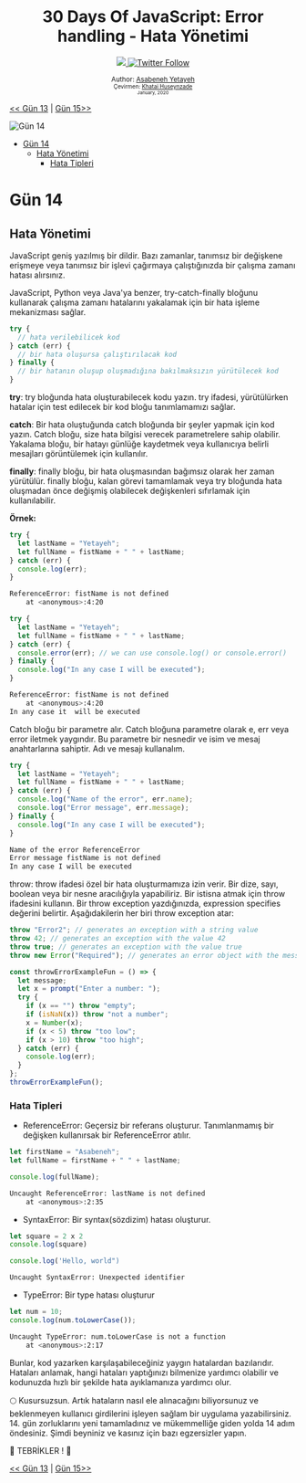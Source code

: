 <div align="center">
  <h1> 30 Days Of JavaScript: Error handling - Hata Yönetimi</h1>
  <a class="header-badge" target="_blank" href="https://www.linkedin.com/in/asabeneh/">
  <img src="https://img.shields.io/badge/style--5eba00.svg?label=LinkedIn&logo=linkedin&style=social">
  </a>
  <a class="header-badge" target="_blank" href="https://twitter.com/Asabeneh">
  <img alt="Twitter Follow" src="https://img.shields.io/twitter/follow/asabeneh?style=social">
  </a>

<sub>Author:
<a href="https://www.linkedin.com/in/asabeneh/" target="_blank">Asabeneh Yetayeh</a><br>
<sub>Çevirmen:
<a href="https://github.com/bilgegates" target="_blank">Khatai Huseynzade</a><br>
<small> January, 2020</small>
</sub>

</div>

[<< Gün 13](../13_Gün_Konsol_Nesne_Yöntemleri/13_gün_konsol_nesne_yöntemleri.md) | [Gün 15>>](../15_Gün_Sınıflar/15_gün_sınıflar.md)

![Gün 14](../../images/banners/day_1_14.png)

- [Gün 14](#Gün-14)
  - [Hata Yönetimi](#Hata-Yönetimi)
    - [Hata Tipleri](#Hata-Tipleri)

# Gün 14

## Hata Yönetimi

JavaScript geniş yazılmış bir dildir. Bazı zamanlar, tanımsız bir değişkene erişmeye veya tanımsız bir işlevi çağırmaya çalıştığınızda bir çalışma zamanı hatası alırsınız.

JavaScript, Python veya Java'ya benzer, try-catch-finally bloğunu kullanarak çalışma zamanı hatalarını yakalamak için bir hata işleme mekanizması sağlar.

```js
try {
  // hata verilebilicek kod
} catch (err) {
  // bir hata oluşursa çalıştırılacak kod
} finally {
  // bir hatanın oluşup oluşmadığına bakılmaksızın yürütülecek kod
}
```

**try**: try bloğunda hata oluşturabilecek kodu yazın. try ifadesi, yürütülürken hatalar için test edilecek bir kod bloğu tanımlamamızı sağlar.

**catch**: Bir hata oluştuğunda catch bloğunda bir şeyler yapmak için kod yazın. Catch bloğu, size hata bilgisi verecek parametrelere sahip olabilir. Yakalama bloğu, bir hatayı günlüğe kaydetmek veya kullanıcıya belirli mesajları görüntülemek için kullanılır.

**finally**: finally bloğu, bir hata oluşmasından bağımsız olarak her zaman yürütülür. finally bloğu, kalan görevi tamamlamak veya try bloğunda hata oluşmadan önce değişmiş olabilecek değişkenleri sıfırlamak için kullanılabilir.

**Örnek:**

```js
try {
  let lastName = "Yetayeh";
  let fullName = fistName + " " + lastName;
} catch (err) {
  console.log(err);
}
```

```sh
ReferenceError: fistName is not defined
    at <anonymous>:4:20
```

```js
try {
  let lastName = "Yetayeh";
  let fullName = fistName + " " + lastName;
} catch (err) {
  console.error(err); // we can use console.log() or console.error()
} finally {
  console.log("In any case I will be executed");
}
```

```sh
ReferenceError: fistName is not defined
    at <anonymous>:4:20
In any case it  will be executed
```

Catch bloğu bir parametre alır. Catch bloğuna parametre olarak e, err veya error iletmek yaygındır. Bu parametre bir nesnedir ve isim ve mesaj anahtarlarına sahiptir. Adı ve mesajı kullanalım.

```js
try {
  let lastName = "Yetayeh";
  let fullName = fistName + " " + lastName;
} catch (err) {
  console.log("Name of the error", err.name);
  console.log("Error message", err.message);
} finally {
  console.log("In any case I will be executed");
}
```

```sh
Name of the error ReferenceError
Error message fistName is not defined
In any case I will be executed
```

throw: throw ifadesi özel bir hata oluşturmamıza izin verir. Bir dize, sayı, boolean veya bir nesne aracılığıyla yapabiliriz. Bir istisna atmak için throw ifadesini kullanın. Bir throw exception yazdığınızda, expression specifies değerini belirtir. Aşağıdakilerin her biri throw exception atar:

```js
throw "Error2"; // generates an exception with a string value
throw 42; // generates an exception with the value 42
throw true; // generates an exception with the value true
throw new Error("Required"); // generates an error object with the message of Required
```

```js
const throwErrorExampleFun = () => {
  let message;
  let x = prompt("Enter a number: ");
  try {
    if (x == "") throw "empty";
    if (isNaN(x)) throw "not a number";
    x = Number(x);
    if (x < 5) throw "too low";
    if (x > 10) throw "too high";
  } catch (err) {
    console.log(err);
  }
};
throwErrorExampleFun();
```

### Hata Tipleri

- ReferenceError: Geçersiz bir referans oluşturur. Tanımlanmamış bir değişken kullanırsak bir ReferenceError atılır.

```js
let firstName = "Asabeneh";
let fullName = firstName + " " + lastName;

console.log(fullName);
```

```sh
Uncaught ReferenceError: lastName is not defined
    at <anonymous>:2:35
```

- SyntaxError: Bir syntax(sözdizim) hatası oluşturur.

```js
let square = 2 x 2
console.log(square)

console.log('Hello, world")
```

```sh
Uncaught SyntaxError: Unexpected identifier
```

- TypeError: Bir type hatası oluşturur

```js
let num = 10;
console.log(num.toLowerCase());
```

```sh
Uncaught TypeError: num.toLowerCase is not a function
    at <anonymous>:2:17
```

Bunlar, kod yazarken karşılaşabileceğiniz yaygın hatalardan bazılarıdır. Hataları anlamak, hangi hataları yaptığınızı bilmenize yardımcı olabilir ve kodunuzda hızlı bir şekilde hata ayıklamanıza yardımcı olur.

🌕 Kusursuzsun. Artık hataların nasıl ele alınacağını biliyorsunuz ve beklenmeyen kullanıcı girdilerini işleyen sağlam bir uygulama yazabilirsiniz. 14. gün zorluklarını yeni tamamladınız ve mükemmelliğe giden yolda 14 adım öndesiniz. Şimdi beyniniz ve kasınız için bazı egzersizler yapın.

🎉 TEBRİKLER ! 🎉

[<< Gün 13](../13_Gün_Konsol_Nesne_Yöntemleri/13_gün_konsol_nesne_yöntemleri.md) | [Gün 15>>](../15_Gün_Sınıflar/15_gün_sınıflar.md)
